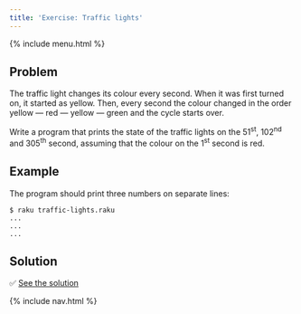 ```yaml
---
title: 'Exercise: Traffic lights'
---
```


{% include menu.html %}

## Problem

The traffic light changes its colour every second. When it was first turned on, it started as yellow. Then, every second the colour changed in the order yellow — red — yellow — green and the cycle starts over.

Write a program that prints the state of the traffic lights on the 51<sup>st</sup>, 102<sup>nd</sup> and 305<sup>th</sup> second, assuming that the colour on the 1<sup>st</sup> second is red.

## Example

The program should print three numbers on separate lines:

```console
$ raku traffic-lights.raku
...
...
...
```

## Solution

✅ [See the solution](solution)

{% include nav.html %}

